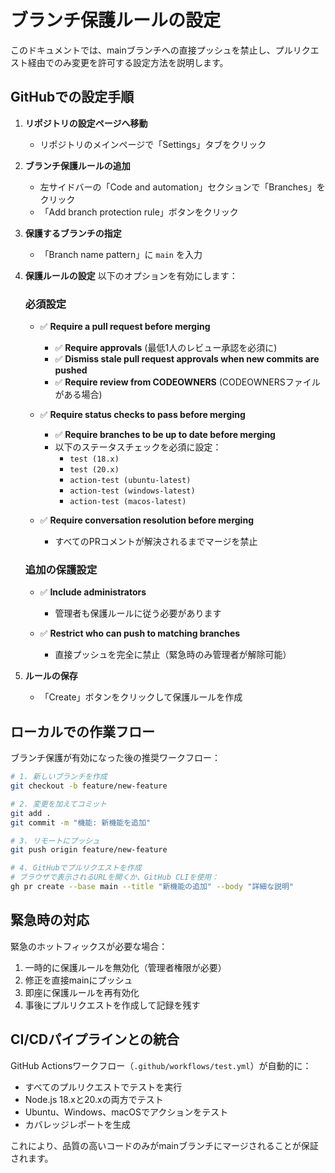 # ブランチ保護ルールの設定

このドキュメントでは、mainブランチへの直接プッシュを禁止し、プルリクエスト経由でのみ変更を許可する設定方法を説明します。

## GitHubでの設定手順

1. **リポジトリの設定ページへ移動**
   - リポジトリのメインページで「Settings」タブをクリック

2. **ブランチ保護ルールの追加**
   - 左サイドバーの「Code and automation」セクションで「Branches」をクリック
   - 「Add branch protection rule」ボタンをクリック

3. **保護するブランチの指定**
   - 「Branch name pattern」に `main` を入力

4. **保護ルールの設定**
   以下のオプションを有効にします：

   ### 必須設定
   - ✅ **Require a pull request before merging**
     - ✅ **Require approvals** (最低1人のレビュー承認を必須に)
     - ✅ **Dismiss stale pull request approvals when new commits are pushed**
     - ✅ **Require review from CODEOWNERS** (CODEOWNERSファイルがある場合)

   - ✅ **Require status checks to pass before merging**
     - ✅ **Require branches to be up to date before merging**
     - 以下のステータスチェックを必須に設定：
       - `test (18.x)`
       - `test (20.x)`
       - `action-test (ubuntu-latest)`
       - `action-test (windows-latest)`
       - `action-test (macos-latest)`

   - ✅ **Require conversation resolution before merging**
     - すべてのPRコメントが解決されるまでマージを禁止

   ### 追加の保護設定
   - ✅ **Include administrators**
     - 管理者も保護ルールに従う必要があります
   
   - ✅ **Restrict who can push to matching branches**
     - 直接プッシュを完全に禁止（緊急時のみ管理者が解除可能）

5. **ルールの保存**
   - 「Create」ボタンをクリックして保護ルールを作成

## ローカルでの作業フロー

ブランチ保護が有効になった後の推奨ワークフロー：

```bash
# 1. 新しいブランチを作成
git checkout -b feature/new-feature

# 2. 変更を加えてコミット
git add .
git commit -m "機能: 新機能を追加"

# 3. リモートにプッシュ
git push origin feature/new-feature

# 4. GitHubでプルリクエストを作成
# ブラウザで表示されるURLを開くか、GitHub CLIを使用：
gh pr create --base main --title "新機能の追加" --body "詳細な説明"
```

## 緊急時の対応

緊急のホットフィックスが必要な場合：

1. 一時的に保護ルールを無効化（管理者権限が必要）
2. 修正を直接mainにプッシュ
3. 即座に保護ルールを再有効化
4. 事後にプルリクエストを作成して記録を残す

## CI/CDパイプラインとの統合

GitHub Actionsワークフロー（`.github/workflows/test.yml`）が自動的に：
- すべてのプルリクエストでテストを実行
- Node.js 18.xと20.xの両方でテスト
- Ubuntu、Windows、macOSでアクションをテスト
- カバレッジレポートを生成

これにより、品質の高いコードのみがmainブランチにマージされることが保証されます。